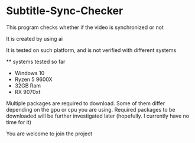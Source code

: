 # Subtitle-Sync-Checker

This program checks whether if the video is synchronized or not

It is created by using ai

It is tested on such platform, and is not verified with different systems

** systems tested so far
- Windows 10
- Ryzen 5 9600X
- 32GB Ram
- RX 9070xt

Multiple packages are required to download. Some of them differ depending on the gpu or cpu you are using. Required packages to be downloaded will be further investigated later (hopefully. I currently have no time for it)

You are welcome to join the project 
